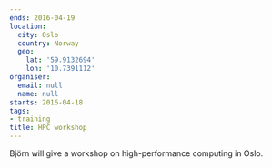 ```yaml
---
ends: 2016-04-19
location:
  city: Oslo
  country: Norway
  geo:
    lat: '59.9132694'
    lon: '10.7391112'
organiser:
  email: null
  name: null
starts: 2016-04-18
tags:
- training
title: HPC workshop
---
```


Björn will give a workshop on high-performance computing in Oslo.